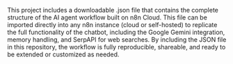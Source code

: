 This project includes a downloadable .json file that contains the complete structure of the AI agent workflow built on n8n Cloud. This file can be imported directly into any n8n instance (cloud or self-hosted) to replicate the full functionality of the chatbot, including the Google Gemini integration, memory handling, and SerpAPI for web searches. By including the JSON file in this repository, the workflow is fully reproducible, shareable, and ready to be extended or customized as needed.
